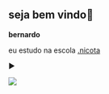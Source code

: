 ## seja bem vindo🙂 
**bernardo**

eu estudo na escola [.nicota](https://www.instagram.com/escola.donanicota/)

▶️

![](https://tenor.com/pt-BR/view/donald-duck-dehydration-so-hot-hot-heat-gif.gif)



